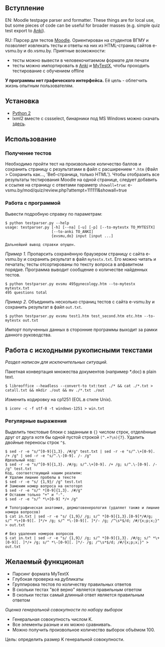 ## Вступление
EN: Moodle testpage parser and formatter. These things are for local use, but some pieces of code can be useful for broader masses (e.g. simple quiz test export to [Anki](http://ankisrs.net)).

RU: Парсер для тестов [Moodle](https://ru.wikipedia.org/wiki/Moodle). Ориентирован на студентов ВГМУ и позволяет извлекать тесты и ответы на них из HTML-страниц сайтов e-vsmu.by и do.vsmu.by. Приятные возможности:

* тесты можно вывести в человекочитаемом формате для печати
* тесты можно импортировать в [Anki](http://ankisrs.net) и [MyTestX](http://mytest.klyaksa.net), чтобы проходить тестирование с обучением offline

**У программы нет графического интерфейса.** Её цель - облегчить жизнь опытным пользователям.


## Установка

* [Python 2](https://www.python.org/downloads/windows/)
* lxml2 вместе с cssselect, бинарники под MS Windows можно скачать [здесь](http://www.lfd.uci.edu/~gohlke/pythonlibs/#lxml).


## Использование

### Получение тестов
Необходимо пройти тест на произвольное количество баллов и сохранить страницу с результатами в файл с расширением `*.htm` (Файл > Сохранить как..., 'Веб-страница, только HTML'). Чтобы отобразить все результаты тестирования Moodle на одной странице, следует добавить к ссылке на страницу с ответами параметр `showall=true`: e-vsmu.by/mod/quiz/review.php?attempt=111111&showall=true

### Работа с программой

Вывести подробную справку по параметрам:

    $ python testparser.py --help
    usage: testparser.py [-h] [--na] [-u] [-p] [--to-mytestx TO_MYTESTX]
                         [--to-anki TO_ANKI]
                         {evsmu,do} input [input ...]

    Дальнейший вывод справки опущен.

*Пример 1.* Пропарсить сохранённую браузером страницу с сайта e-vsmu.by и сохранить результат в файл `mytestx.txt`. Его можно читать и печатать; тесты отсортированы по тексту вопроса в алфавитном порядке. Программа выводит сообщение о количестве найденных тестов.

    $ python testparser.py evsmu 495gynecology.htm --to-mytestx mytestx.txt
    495 questions total


*Пример 2.* Объединить несколько страниц тестов с сайта e-vsmu.by и сохранить результат в файл `out.txt`.

    $ python testparser.py evsmu test1.htm test_second.htm etc.htm --to-mytestx out.txt

Импорт полученных данных в сторонние программы выходит за рамки данного руководства.


## Работа с исходными рукописными текстами

*Раздел написан для исключительных ситуаций.*

Пакетная конвертация множества документов (например *.doc) в plain text.

    $ libreoffice --headless --convert-to txt:text ./* && cat ./*.txt > catall.txt && mkdir ./out && mv ./*.txt ./out

Изменить кодировку на cp1251 (EOL.в стиле Unix).

    $ iconv -c -f utf-8 -t windows-1251 > win.txt

### Регулярные выражения

Выделить текстовые блоки с заданным в `{}` числом строк, отделённые друг от друга хотя бы одной пустой строкой `(^.+?\n){7}`.
Удалить двойные переносы строк `^$`.

    $ sed -r -e "s/^[0-9]{1,3}. /#/g" test.txt | sed -r -e "s/^.\+[0-9]. /+ /g" | sed -r -e "s/^.\-[0-9]. /- /g"
    Идеальный код:
    $ sed -r -e "s/^[0-9]{1,3}. /#/g; s/^.\+[0-9]. /+ /g; s/^.\-[0-9]. /- /g" test.txt
    Код, соответствующий нашим реалиям:
    # Удалим лишние пробелы в тексте
    $ sed -r -e "s/ {1,9}/ /g" test.txt
    # Заменим номер вопроса на октоторп
    $ sed -r -e "s/^ *[0-9]{1,3}. /#/g"
    # Оставим только "+" и "-".
    $ sed -r -e "s/^ *\+[0-9] */+ /g"

    # Топографическая анатомия, дерматовенерология (удаляет также и лишние номера вопросов)
    $ cat in.txt | sed -r -e "s/ {1,9}/ /g; s/^ *[0-9]{1,3}.[0-9]*/#/g; s/^ *\+[0-9][. ]*/+ /g; s/^ *\-[0-9][. ]*/- /g; /^\s*$/d; /#/{x;p;x;}" > out.txt

    # Без удаления номеров вопросов
    $ cat in.txt | sed -r -e "s/ {1,9}/ /g; s/^ *[0-9]{1,3}. /#/g; s/^ *\+[0-9][. ]*/+ /g; s/^ *\-[0-9][. ]*/- /g; /^\s*$/d; /#/{x;p;x;}" > out.txt


## Желаемый функционал

* Парсинг формата MyTextX
* Глубокая проверка на дубликаты
* Группировка тестов по количеству правильных ответов
* В скольки тестах "всё верно" является правильным ответом
* В скольки тестах самый длинный ответ является правильным ответом

*Оценка генеральной совокупности по набору выборок*

* Генеральная совокупность числом K.
* Все элементы разные и их можно сравнивать.
* Можно получить произвольное количество выборок объёмом 100.

Цель: определить размер K генеральной совокупности.
